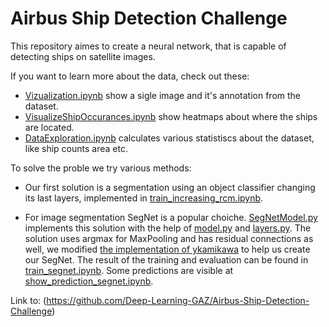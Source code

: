 # Airbus Ship Detection Challenge
This repository aimes to create a neural network, that is capable of detecting ships on satellite images.

If you want to learn more about the data, check out these:
* [Vizualization.ipynb](https://github.com/Deep-Learning-GAZ/Airbus-Ship-Detection-Challenge/blob/master/Vizualization.ipynb) show a sigle image and it's annotation from the dataset.
* [VisualizeShipOccurances.ipynb](https://github.com/Deep-Learning-GAZ/Airbus-Ship-Detection-Challenge/blob/master/VisualizeShipOccurances.ipynb) show heatmaps about where the ships are located.
* [DataExploration.ipynb](https://github.com/Deep-Learning-GAZ/Airbus-Ship-Detection-Challenge/blob/master/DataExploration.ipynb) calculates various statistiscs about the dataset, like ship counts area etc.

To solve the proble we try various methods:
* Our first solution is a segmentation using an object classifier changing its last layers, implemented in [train_increasing_rcm.ipynb](https://github.com/Deep-Learning-GAZ/Airbus-Ship-Detection-Challenge/blob/master/train_increasing_rcm.ipynb).

* For image segmentation SegNet is a popular choiche. [SegNetModel.py](https://github.com/Deep-Learning-GAZ/Airbus-Ship-Detection-Challenge/blob/master/Model/SegNetModel.py) implements this solution with the help of [model.py](https://github.com/Deep-Learning-GAZ/Airbus-Ship-Detection-Challenge/blob/master/model.py) and [layers.py](https://github.com/Deep-Learning-GAZ/Airbus-Ship-Detection-Challenge/blob/master/layers.py). The solution uses argmax for MaxPooling and has residual connections as well, we modified [the implementation of ykamikawa](https://github.com/ykamikawa/SegNet) to help us create our SegNet. The result of the training and evaluation can be found in [train_segnet.ipynb](https://github.com/Deep-Learning-GAZ/Airbus-Ship-Detection-Challenge/blob/master/train_segnet.ipynb). Some predictions are visible at [show_prediction_segnet.ipynb](https://github.com/Deep-Learning-GAZ/Airbus-Ship-Detection-Challenge/blob/master/show_prediction_segnet.ipynb).


Link to: (https://github.com/Deep-Learning-GAZ/Airbus-Ship-Detection-Challenge)